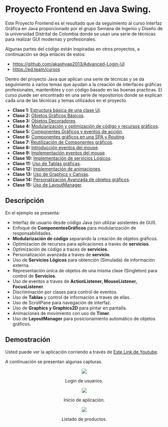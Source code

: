 # Proyecto Frontend en Java Swing.

Este Proyecto Frontend es el resultado que da seguimiento al curso Interfaz Gráfica en Java proporcionado por el grupo Semana de Ingenio y Diseño de la universidad Distrital de Colombia donde se usan una serie de técnicas para realizar GUI modernas y profesionales. 

Algunas partes del código están inspiradas en otros proyectos, a continuación se deja enlaces de estos: 
* https://github.com/akashyap2013/Advanced-Login-UI
* https://ed.team/cursos

Dentro del proyecto Java que aplican una serie de técnicas y se da seguimiento a varios temas que ayudan a la creación de interfaces gráficas profesionales, mantenibles y con código basado en las buenas practicas. El curso puede ser encontrado en una seríe de repositorios donde se explican cada una de las técnicas y temas utilizados en el proyecto.

* **Clase 1:** [Estructura básica de una clase UI](https://github.com/CrissUD/InterfazGraficaJavaClase1).
* **Clase 2:** [Objetos Gráficos Básicos](https://github.com/CrissUD/InterfazGraficaJavaClase2).
* **Clase 3:** [Objetos Decoradores](https://github.com/CrissUD/InterfazGraficaJavaClase3).
* **Clase 4:** [Modularización y optimización de código y recursos gráficos](https://github.com/CrissUD/InterfazGraficaJavaClase4).
* **Clase 5:** [Componentes Gráficos y eventos de acción](https://github.com/CrissUD/InterfazGraficaJavaClase5).
* **Clase 6:** [Componentes gráficos en una SPA y Routing](https://github.com/CrissUD/InterfazGraficaJavaClase6).
* **Clase 7:** [Reutilización de Componentes gráficos](https://github.com/CrissUD/InterfazGraficaJavaClase7).
* **Clase 8:** [Introducción eventos del mouse](https://github.com/CrissUD/InterfazGraficaJavaClase8).
* **Clase 9:** [Implementación eventos del mouse](https://github.com/CrissUD/InterfazGraficaJavaClase9).
* **Clase 10:** [Implementación de servicios Lógicos](https://github.com/CrissUD/InterfazGraficaJavaClase10).
* **Clase 11:** [Uso de Tablas gráficas](https://github.com/CrissUD/InterfazGraficaJavaClase11).
* **Clase 12:** [Implementación de animaciones](https://github.com/CrissUD/InterfazGraficaJavaClase12).
* **Clase 13:** [Uso de Graphics y Canvas](https://github.com/CrissUD/InterfazGraficaJavaClase13).
* **Clase 14:** [Personalización Avanzada de objetos gráficos](https://github.com/CrissUD/InterfazGraficaJavaClase14).
* **Clase 15:** [Uso de LayoutManager](https://github.com/CrissUD/InterfazGraficaJavaClase15).

## Descripción

En el ejemplo se presenta: 
* Interfaz de usuario desde código Java (sin utilizar asistentes de GUI).
* Enfoque de **ComponentesGráficos** para modularización de responsabilidades.
* **Modularización de código** separando la creación de objetos gráficos.
* Optimizacion de recursos para aplicaciones a traves de **servicios**.
* Optimización de código a traces de **servicios**.
* Personalización avanzada a traves de **servicio**.
* Uso de **Servicios Lógicos** para obtención (Simulada) de información externa. 
* Representación única de objetos de una misma clase (Singleton) para control de **Servicios**.
* Uso de eventos a traves de **ActionListener, MouseListener, FocusListener**.
* Discriminación por clases para control de eventos.
* Uso de **Tablas** y control de información a traves de ellas.
* Uso de ScrollPane para navegación de interfaz.
* Uso de **Graphics y Graphics2D** para pintar en pantalla.
* Animaciones de movimiento con uso de **Timer**.
* Uso de **LayoutManager** para posicionamiento automático de objetos gráficos.

## Demostración

Usted puede ver la aplicación corriendo a través de [Este Link de Youtube](https://youtu.be/_MbVCOJ1BUE). 

A continuación se presentan algunas capturas.

<div align='center'>
    <img  src='https://i.imgur.com/tGnrLHK.png'>
    <p>Login de usuarios.</p>
</div>

<div align='center'>
    <img  src='https://i.imgur.com/mhpqflp.png'>
    <p>Inicio de aplicación.</p>
</div>

<div align='center'>
    <img  src='https://i.imgur.com/XcTqYsg.png'>
    <p>Listado de productos.</p>
</div>